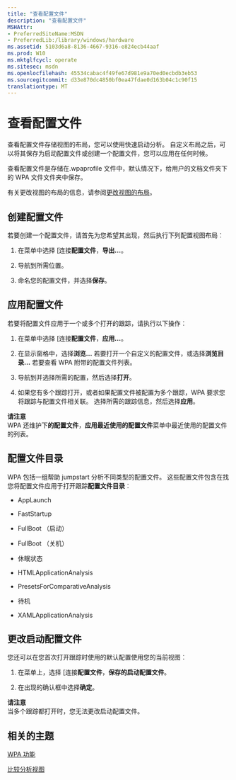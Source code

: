 ```yaml
---
title: "查看配置文件"
description: "查看配置文件"
MSHAttr:
- PreferredSiteName:MSDN
- PreferredLib:/library/windows/hardware
ms.assetid: 5103d6a8-8136-4667-9316-e824ecb44aaf
ms.prod: W10
ms.mktglfcycl: operate
ms.sitesec: msdn
ms.openlocfilehash: 45534cabac4f49fe67d981e9a70ed0ecbdb3eb53
ms.sourcegitcommit: d33e870dc4850bf0ea47fdae0d163b04c1c90f15
translationtype: MT
---
```

# <a name="view-profiles"></a>查看配置文件


查看配置文件存储视图的布局，您可以使用快速启动分析。 自定义布局之后，可以将其保存为启动配置文件或创建一个配置文件，您可以应用在任何时候。

查看配置文件是存储在.wpaprofile 文件中，默认情况下，给用户的文档文件夹下的 WPA 文件文件夹中保存。

有关更改视图的布局的信息，请参阅[更改视图的布局](change-the-view-layout.md)。

## <a name="creating-a-profile"></a>创建配置文件


若要创建一个配置文件，请首先为您希望其出现，然后执行下列配置视图布局︰

1.  在菜单中选择 [连接**配置文件**，**导出...**。

2.  导航到所需位置。

3.  命名您的配置文件，并选择**保存**。

## <a name="applying-a-profile"></a>应用配置文件


若要将配置文件应用于一个或多个打开的跟踪，请执行以下操作︰

1.  在菜单中选择 [连接**配置文件**，**应用...**。

2.  在显示窗格中，选择**浏览...** 若要打开一个自定义的配置文件，或选择**浏览目录...** 若要查看 WPA 附带的配置文件列表。

3.  导航到并选择所需的配置，然后选择**打开**。

4.  如果您有多个跟踪打开，或者如果配置文件被配置为多个跟踪，WPA 要求您将跟踪与配置文件相关联。 选择所需的跟踪信息，然后选择**应用**。

**请注意**  
WPA 还维护下**的配置文件**，**应用最近使用的配置文件**菜单中最近使用的配置文件的列表。

 

## <a name="profile-catalog"></a>配置文件目录


WPA 包括一组帮助 jumpstart 分析不同类型的配置文件。 这些配置文件包含在找您将配置文件应用于打开跟踪**配置文件目录**︰

-   AppLaunch

-   FastStartup

-   FullBoot （启动）

-   FullBoot （关机）

-   休眠状态

-   HTMLApplicationAnalysis

-   PresetsForComparativeAnalysis

-   待机

-   XAMLApplicationAnalysis

## <a name="changing-the-startup-profile"></a>更改启动配置文件


您还可以在您首次打开跟踪时使用的默认配置使用您的当前视图︰

1.  在菜单上，选择 [连接**配置文件**，**保存的启动配置文件**。

2.  在出现的确认框中选择**确定**。

**请注意**  
当多个跟踪都打开时，您无法更改启动配置文件。

 

## <a name="related-topics"></a>相关的主题


[WPA 功能](wpa-features.md)

[比较分析视图](comparative-analysis-views.md)

 

 







